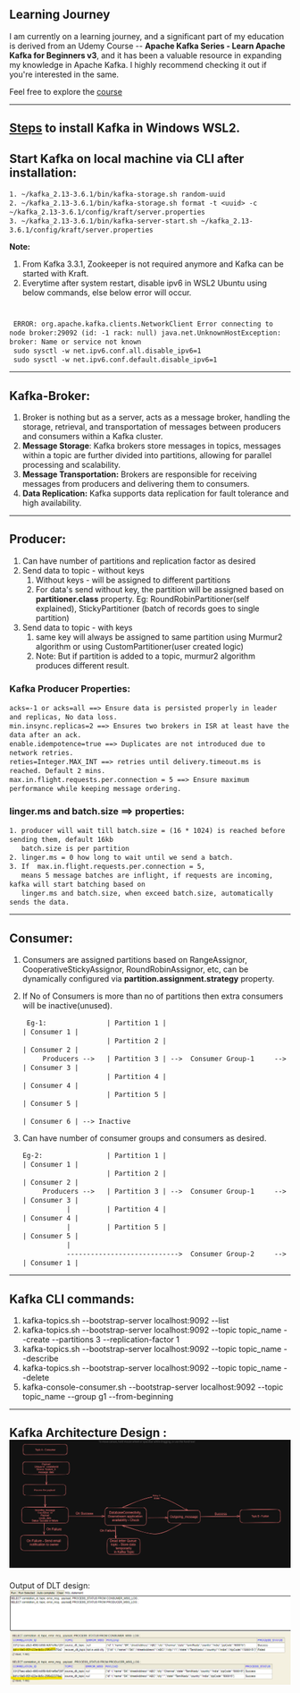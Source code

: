 ## Learning Journey

I am currently on a learning journey, and a significant part of my education is derived from an Udemy Course -- **Apache Kafka Series - Learn Apache Kafka for Beginners v3**, and it has been a valuable resource in expanding my knowledge in Apache Kafka. I highly recommend checking it out if you're interested in the same.

Feel free to explore the <a href="https://www.udemy.com/course/apache-kafka/?utm_source=adwords&utm_medium=udemyads&utm_campaign=DSA_Catchall_la.EN_cc.INDIA&utm_content=deal4584&utm_term=_._ag_82569850245_._ad_533220805574_._kw__._de_c_._dm__._pl__._ti_aud-2268488108799%3Adsa-437115340933_._li_1007809_._pd__._&matchtype=&gad_source=1&gclid=CjwKCAiA2pyuBhBKEiwApLaIO2YJDJjGbCvAZQNVV_lgOFPQ0G3qy2oNqGb92AxhXO7Y_SpPtjzr3hoCzaAQAvD_BwE)https://www.udemy.com/course/apache-kafka/?utm_source=adwords&utm_medium=udemyads&utm_campaign=DSA_Catchall_la.EN_cc.INDIA&utm_content=deal4584&utm_term=_._ag_82569850245_._ad_533220805574_._kw__._de_c_._dm__._pl__._ti_aud-2268488108799%3Adsa-437115340933_._li_1007809_._pd__._&matchtype=&gad_source=1&gclid=CjwKCAiA2pyuBhBKEiwApLaIO2YJDJjGbCvAZQNVV_lgOFPQ0G3qy2oNqGb92AxhXO7Y_SpPtjzr3hoCzaAQAvD_BwE">course</a>

-----------------------------------------------------------------------------
<a href="https://www.conduktor.io/kafka/how-to-install-apache-kafka-on-windows-without-zookeeper-kraft-mode">Steps</a> to install Kafka in Windows WSL2.
-----------------------------------------------------------------------------
## Start Kafka on local machine via CLI after installation: 
    1. ~/kafka_2.13-3.6.1/bin/kafka-storage.sh random-uuid
    2. ~/kafka_2.13-3.6.1/bin/kafka-storage.sh format -t <uuid> -c ~/kafka_2.13-3.6.1/config/kraft/server.properties
    3. ~/kafka_2.13-3.6.1/bin/kafka-server-start.sh ~/kafka_2.13-3.6.1/config/kraft/server.properties
    
**Note:** 
1. From Kafka 3.3.1, Zookeeper is not required anymore and Kafka can be started with Kraft.
2. Everytime after system restart, disable ipv6 in WSL2 Ubuntu using below commands, else below error will occur.
 #
     ERROR: org.apache.kafka.clients.NetworkClient Error connecting to node broker:29092 (id: -1 rack: null) java.net.UnknownHostException: broker: Name or service not known
     sudo sysctl -w net.ipv6.conf.all.disable_ipv6=1
     sudo sysctl -w net.ipv6.conf.default.disable_ipv6=1

------------------------------------------------------------------------------------------------------------------
## Kafka-Broker: 
1. Broker is nothing but as a server, acts as a message broker, handling the storage, retrieval, and 
   transportation of messages between producers and consumers within a Kafka cluster.
2. **Message Storage**: Kafka brokers store messages in topics, messages within a topic are further divided into partitions,
   allowing for parallel processing and scalability.
3. **Message Transportation:**
   Brokers are responsible for receiving messages from producers and delivering them to consumers.
4. **Data Replication:** Kafka supports data replication for fault tolerance and high availability.
------------------------------------------------------------------------------------------------------------------
## Producer:
1. Can have number of partitions and replication factor as desired
2. Send data to topic - without keys 
   1. Without keys - will be assigned to different partitions
   2. For data's send without key, the partition will be assigned based on **partitioner.class** property.
      Eg: RoundRobinPartitioner(self explained), StickyPartitioner (batch of records goes to single partition)
3. Send data to topic - with keys
   1. same key will always be assigned to same partition using Murmur2 algorithm or 
         using CustomPartitioner(user created logic)
   2. Note: But if partition is added to a topic, murmur2 algorithm produces different result.

### Kafka Producer Properties:
    acks=-1 or acks=all ==> Ensure data is persisted properly in leader and replicas, No data loss.
    min.insync.replicas=2 ==> Ensures two brokers in ISR at least have the data after an ack.
    enable.idempotence=true ==> Duplicates are not introduced due to network retries.
    reties=Integer.MAX_INT ==> retries until delivery.timeout.ms is reached. Default 2 mins.
    max.in.flight.requests.per.connection = 5 ==> Ensure maximum performance while keeping message ordering.
    
###  linger.ms and batch.size ==> properties:
    1. producer will wait till batch.size = (16 * 1024) is reached before sending them, default 16kb  
       batch.size is per partition
    2. linger.ms = 0 how long to wait until we send a batch. 
    3. If  max.in.flight.requests.per.connection = 5, 
       means 5 message batches are inflight, if requests are incoming, kafka will start batching based on
       linger.ms and batch.size, when exceed batch.size, automatically sends the data.
    
----------------------------------------------------------------------------------------------------
## Consumer: 
1. Consumers are assigned partitions based on RangeAssignor, CooperativeStickyAssignor, RoundRobinAssignor, etc,
   can be dynamically configured via **partition.assignment.strategy** property.
2. If No of Consumers is more than no of partitions then extra consumers will be inactive(unused).
 
        Eg-1:               | Partition 1 |                                 | Consumer 1 | 
                            | Partition 2 |                                 | Consumer 2 | 
            Producers -->   | Partition 3 | -->  Consumer Group-1     -->   | Consumer 3 | 
                            | Partition 4 |                                 | Consumer 4 | 
                            | Partition 5 |                                 | Consumer 5 | 
                                                                            | Consumer 6 | --> Inactive  
3. Can have number of consumer groups and consumers as desired.

       Eg-2:                | Partition 1 |                                 | Consumer 1 | 
                            | Partition 2 |                                 | Consumer 2 | 
            Producers -->   | Partition 3 | -->  Consumer Group-1     -->   | Consumer 3 | 
                  |         | Partition 4 |                                 | Consumer 4 | 
                  |         | Partition 5 |                                 | Consumer 5 | 
                  |
                  ---------------------------->  Consumer Group-2     -->   | Consumer 1 |  
-----------------------------------------------------------------------
    
## Kafka CLI commands:
1. kafka-topics.sh --bootstrap-server localhost:9092 --list
2. kafka-topics.sh --bootstrap-server localhost:9092 --topic topic_name --create --partitions 3 --replication-factor 1
3. kafka-topics.sh --bootstrap-server localhost:9092 --topic topic_name --describe
4. kafka-topics.sh --bootstrap-server localhost:9092 --topic topic_name --delete
5. kafka-console-consumer.sh --bootstrap-server localhost:9092 --topic topic_name --group g1 --from-beginning

-----------------------------------------------------------------------
Kafka Architecture Design :
![img.png](img.png)
-----------------------------------------------------------------------
Output of DLT design: 
![img_1.png](img_1.png)
